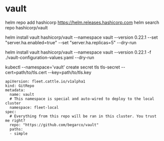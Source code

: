 # vault

helm repo add hashicorp https://helm.releases.hashicorp.com
helm search repo hashicorp/vault

helm install vault hashicorp/vault --namespace vault --version 0.22.1 --set "server.ha.enabled=true" --set "server.ha.replicas=5" --dry-run

helm install vault hashicorp/vault --namespace vault --version 0.22.1 -f ./vault-configuration-values.yaml --dry-run

kubectl --namespace='vault' create secret tls tls-secret --cert=path/to/tls.cert --key=path/to/tls.key

```
apiVersion: fleet.cattle.io/v1alpha1
kind: GitRepo
metadata:
  name: vault
  # This namespace is special and auto-wired to deploy to the local cluster
  namespace: fleet-local
spec:
  # Everything from this repo will be ran in this cluster. You trust me right?
  repo: "https://github.com/begarco/vault"
  paths:
  - simple
```